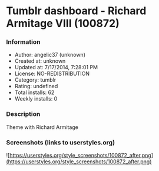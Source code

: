 # Tumblr dashboard - Richard Armitage VIII (100872)

### Information
- Author: angelic37 (unknown)
- Created at: unknown
- Updated at: 7/17/2014, 7:28:01 PM
- License: NO-REDISTRIBUTION
- Category: tumblr
- Rating: undefined
- Total installs: 62
- Weekly installs: 0


### Description
Theme with Richard Armitage


### Screenshots (links to userstyles.org)
![https://userstyles.org/style_screenshots/100872_after.png](https://userstyles.org/style_screenshots/100872_after.png)


